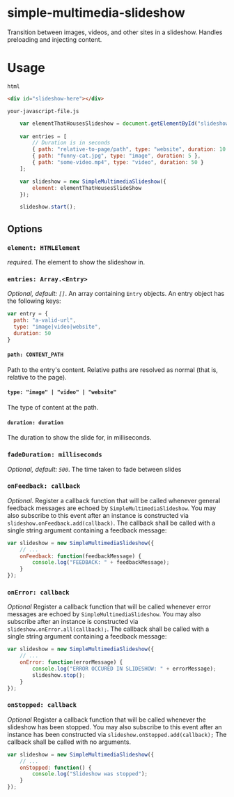 # simple-multimedia-slideshow
Transition between images, videos, and other sites in a slideshow. Handles preloading and injecting content.

# Usage 

`html`
```html
<div id="slideshow-here"></div>
```

`your-javascript-file.js`
```javascript
	var elementThatHousesSlideshow = document.getElementById("slideshow-here");
	
	var entries = [
	    // Duration is in seconds
		{ path: "relative-to-page/path", type: "website", duration: 10 },
		{ path: "funny-cat.jpg", type: "image", duration: 5 },
		{ path: "some-video.mp4", type: "video", duration: 50 }
	];

	var slideshow = new SimpleMultimediaSlideshow({
		element: elementThatHousesSlideShow
	});

	slideshow.start();
```

## Options

### `element: HTMLElement`
*required*. The element to show the slideshow in.

### `entries: Array.<Entry>`
*Optional, default: `[]`*. An array containing `Entry` objects. An entry object has the following keys:

```javascript
var entry = {
  path: "a-valid-url",
  type: "image|video|website",
  duration: 50
}
```

#### `path: CONTENT_PATH`
Path to the entry's content. Relative paths are resolved as normal (that is, relative to the page).

#### `type: "image" | "video" | "website"`
The type of content at the path.

#### `duration: duration`
The duration to show the slide for, in milliseconds.

### `fadeDuration: milliseconds`
*Optional, default: `500`*. The time taken to fade between slides

### `onFeedback: callback`
*Optional*. Register a callback function that will be called whenever general feedback messages are echoed by `SimpleMultimediaSlideshow`. You may also subscribe to this event after an instance is constructed via `slideshow.onFeedback.add(callback)`. The callback shall be called with a single string argument containing a feedback message:

```javascript
var slideshow = new SimpleMultimediaSlideshow({
	// ...
	onFeedback: function(feedbackMessage) {
		console.log("FEEDBACK: " + feedbackMessage);
	}
});
```

### `onError: callback`
*Optional* Register a callback function that will be called whenever error messages are echoed by `SimpleMultimediaSlideshow`. You may also subscribe after an instance is constructed via `slideshow.onError.all(callback);`. The callback shall be called with a single string argument containing a feedback message:

```javascript
var slideshow = new SimpleMultimediaSlideshow({
	// ...
	onError: function(errorMessage) {
		console.log("ERROR OCCURED IN SLIDESHOW: " + errorMessage);
		slideshow.stop();
	}
});
```

### `onStopped: callback`
*Optional* Register a callback function that will be called whenever the slideshow has been stopped. You may also subscribe to this event after an instance has been constructed via `slideshow.onStopped.add(callback);` The callback shall be called with no arguments.

```javascript
var slideshow = new SimpleMultimediaSlideshow({
    // ...
	onStopped: function() {
		console.log("Slideshow was stopped");
	}
});
```
